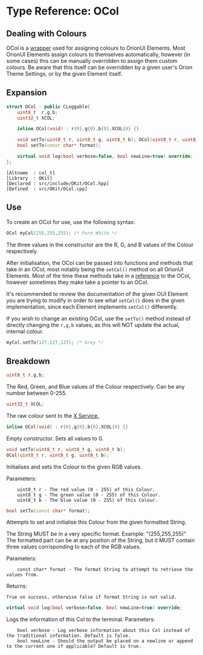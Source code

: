 # Type Reference: OCol
## Dealing with Colours
OCol is a [wrapper](https://en.wikipedia.org/wiki/Wrapper_function) used for assigning colours to OrionUI Elements.
Most OrionUI Elements assign colours to themselves automatically, however (in some cases) this can be manually overridden to assign them custom colours.
Be aware that this itself can be overridden by a given user's Orion Theme Settings, or by the given Element itself.

## Expansion
```cpp
struct OCol : public CLoggable{
	uint8_t  r,g,b;
	uint32_t XCOL;

	inline OCol(void) : r{0},g{0},b{0},XCOL{0} {}

	void setTo(uint8_t r, uint8_t g, uint8_t b); OCol(uint8_t r, uint8_t g, uint8_t b);
	bool setTo(const char* format);

	virtual void log(bool verbose=false, bool newLine=true) override;
};
```
```
[Altname  : col_t]
[Library  : OKit]
[Declared : src/include/OKit/OCol.hpp]
[Defined  : src/OKit/OCol.cpp]
```

## Use
To create an OCol for use, use the following syntax:
```cpp
OCol myCol(255,255,255); /* Pure White */
```
The three values in the constructor are the R, G, and B values of the Colour respectively.

After initialisation, the OCol can be passed into functions and methods that take in an OCol, most notably being the `setCol()` method on all OrionUI Elements.
Most of the time these methods take in a [reference](https://en.wikipedia.org/wiki/Reference_(C%2B%2B)) to the OCol, however sometimes they make take a pointer to an OCol.

It's recommended to review the documentation of the given OUI Element you are trying to modify in order to see what `setCol()` does in the given implementation,
since each Element implements `setCol()` differently.

If you wish to change an existing OCol, use the `setTo()` method instead of directly changing the `r,g,b` values,
as this will NOT update the actual, internal colour.
```cpp
myCol.setTo(127,127,127); /* Grey */
```

## Breakdown
```cpp
uint8_t r,g,b;
```
The Red, Green, and Blue values of the Colour respectively.
Can be any number between 0-255.
```cpp
uint32_t XCOL;
```
The raw colour sent to the [X Service.](https://en.wikipedia.org/wiki/X_Window_System)
```cpp
inline OCol(void) : r{0},g{0},b{0},XCOL{0} {}
```
Empty constructor. Sets all values to 0.
```cpp
void setTo(uint8_t r, uint8_t g, uint8_t b);
OCol(uint8_t r, uint8_t g, uint8_t b);
```
Initialises and sets the Colour to the given RGB values. 

Parameters:
```
	uint8_t r - The red value (0 - 255) of this Colour.
	uint8_t g - The green value (0 - 255) of this Colour.
	uint8_t b - The blue value (0 - 255) of this Colour.
```
```cpp
bool setTo(const char* format);
```
Attempts to set and initialise this Colour from the given formatted String. 

The String MUST be in a very specific format. Example: "(255,255,255)"
The formatted part can be at any position of the String, but it MUST contain three values corrisponding to each of the RGB values.

Parameters:
```
	const char* format - The format String to attempt to retrieve the values from.
```
Returns:
```
True on success, otherwise false if format String is not valid.
```
```cpp
virtual void log(bool verbose=false, bool newLine=true) override;
```
Logs the information of this Col to the terminal.
Parameters:
```
	bool verbose - Log verbose information about this Col instead of the traditional information. Default is false.
	bool newLine - Should the output be placed on a newline or append to the current one if applicable? Default is true.
```

